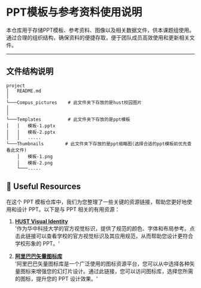 # PPT模板与参考资料使用说明

本仓库用于存储PPT模板、参考资料、图像以及相关数据文件，供本课题组使用。通过合理的组织结构，确保资料的便捷存取，便于团队成员高效使用和更新相关文件。

---
## 文件结构说明
```
project
│   README.md
│
└───Compus_pictures    # 此文件夹下存放的是hust校园图片
│
│   
└───Templates          # 此文件夹下存放的是ppt模板
│   │   模板-1.pptx
│   │   模板-2.pptx
│   │   .....    
└───Thumbnails        # 此文件夹下存放的是ppt缩略图(选择合适的ppt模板前优先查看此文件)
    │   模板-1.png
    │   模板-2.png
    └───.....
```
## 🔗 Useful Resources
在这个 PPT 模板仓库中，我们为您整理了一些关键的资源链接，帮助您更好地使用和设计 PPT。以下是与 PPT 相关的有用资源：
1. **[HUST Visual Identity](https://vi.hust.edu.cn/index.htm)**  
   '作为华中科技大学的官方视觉标识，提供了规范的颜色、字体和布局参考。点击此链接可以查看学校的官方视觉标识及其应用规范，从而帮助您设计更符合学校形象的 PPT。'

2. **[阿里巴巴矢量图标库](https://www.iconfont.cn/?spm=a313x.search_index.i3.d4d0a486a.38133a81heCvs1)**  
   '阿里巴巴矢量图标库是一个广泛使用的图标资源平台，您可以从中选择各种矢量图标来增强您的幻灯片设计。通过此链接，您可以访问图标库，选择您所需的图标，提升您的 PPT 设计效果。'


